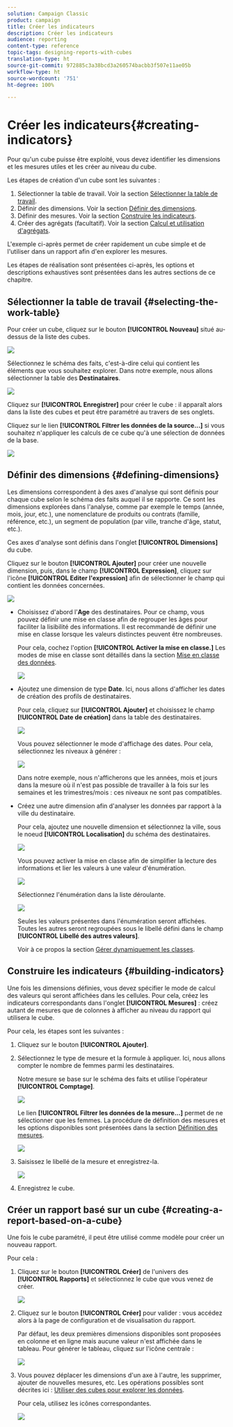 ```yaml
---
solution: Campaign Classic
product: campaign
title: Créer les indicateurs
description: Créer les indicateurs
audience: reporting
content-type: reference
topic-tags: designing-reports-with-cubes
translation-type: ht
source-git-commit: 972885c3a38bcd3a260574bacbb3f507e11ae05b
workflow-type: ht
source-wordcount: '751'
ht-degree: 100%

---
```



# Créer les indicateurs{#creating-indicators}

Pour qu&#39;un cube puisse être exploité, vous devez identifier les dimensions et les mesures utiles et les créer au niveau du cube.

Les étapes de création d&#39;un cube sont les suivantes :

1. Sélectionner la table de travail. Voir la section [Sélectionner la table de travail](#selecting-the-work-table).
1. Définir des dimensions. Voir la section [Définir des dimensions](#defining-dimensions).
1. Définir des mesures. Voir la section [Construire les indicateurs](#building-indicators).
1. Créer des agrégats (facultatif). Voir la section [Calcul et utilisation d&#39;agrégats](../../reporting/using/concepts-and-methodology.md#calculating-and-using-aggregates).

L&#39;exemple ci-après permet de créer rapidement un cube simple et de l&#39;utiliser dans un rapport afin d&#39;en explorer les mesures.

Les étapes de réalisation sont présentées ci-après, les options et descriptions exhaustives sont présentées dans les autres sections de ce chapitre.

## Sélectionner la table de travail {#selecting-the-work-table}

Pour créer un cube, cliquez sur le bouton **[!UICONTROL Nouveau]** situé au-dessus de la liste des cubes.

![](assets/s_advuser_cube_create.png)

Sélectionnez le schéma des faits, c&#39;est-à-dire celui qui contient les éléments que vous souhaitez explorer. Dans notre exemple, nous allons sélectionner la table des **Destinataires**.

![](assets/s_advuser_cube_wz_02.png)

Cliquez sur **[!UICONTROL Enregistrer]** pour créer le cube : il apparaît alors dans la liste des cubes et peut être paramétré au travers de ses onglets.

Cliquez sur le lien **[!UICONTROL Filtrer les données de la source...]** si vous souhaitez n&#39;appliquer les calculs de ce cube qu&#39;à une sélection de données de la base.

![](assets/s_advuser_cube_wz_03.png)

## Définir des dimensions {#defining-dimensions}

Les dimensions correspondent à des axes d&#39;analyse qui sont définis pour chaque cube selon le schéma des faits auquel il se rapporte. Ce sont les dimensions explorées dans l&#39;analyse, comme par exemple le temps (année, mois, jour, etc.), une nomenclature de produits ou contrats (famille, référence, etc.), un segment de population (par ville, tranche d&#39;âge, statut, etc.).

Ces axes d&#39;analyse sont définis dans l&#39;onglet **[!UICONTROL Dimensions]** du cube.

Cliquez sur le bouton **[!UICONTROL Ajouter]** pour créer une nouvelle dimension, puis, dans le champ **[!UICONTROL Expression]**, cliquez sur l&#39;icône **[!UICONTROL Editer l&#39;expression]** afin de sélectionner le champ qui contient les données concernées.

![](assets/s_advuser_cube_wz_04.png)

* Choisissez d&#39;abord l&#39;**Age** des destinataires. Pour ce champ, vous pouvez définir une mise en classe afin de regrouper les âges pour faciliter la lisibilité des informations. Il est recommandé de définir une mise en classe lorsque les valeurs distinctes peuvent être nombreuses.

   Pour cela, cochez l&#39;option **[!UICONTROL Activer la mise en classe.]** Les modes de mise en classe sont détaillés dans la section [Mise en classe des données](../../reporting/using/concepts-and-methodology.md#data-binning).

   ![](assets/s_advuser_cube_wz_05.png)

* Ajoutez une dimension de type **Date**. Ici, nous allons d&#39;afficher les dates de création des profils de destinataires.

   Pour cela, cliquez sur **[!UICONTROL Ajouter]** et choisissez le champ **[!UICONTROL Date de création]** dans la table des destinataires.

   ![](assets/s_advuser_cube_wz_06.png)

   Vous pouvez sélectionner le mode d&#39;affichage des dates. Pour cela, sélectionnez les niveaux à générer :

   ![](assets/s_advuser_cube_wz_07.png)

   Dans notre exemple, nous n&#39;afficherons que les années, mois et jours dans la mesure où il n&#39;est pas possible de travailler à la fois sur les semaines et les trimestres/mois : ces niveaux ne sont pas compatibles.

* Créez une autre dimension afin d&#39;analyser les données par rapport à la ville du destinataire.

   Pour cela, ajoutez une nouvelle dimension et sélectionnez la ville, sous le noeud **[!UICONTROL Localisation]** du schéma des destinataires.

   ![](assets/s_advuser_cube_wz_08.png)

   Vous pouvez activer la mise en classe afin de simplifier la lecture des informations et lier les valeurs à une valeur d&#39;énumération.

   ![](assets/s_advuser_cube_wz_09.png)

   Sélectionnez l&#39;énumération dans la liste déroulante.

   ![](assets/s_advuser_cube_wz_10.png)

   Seules les valeurs présentes dans l&#39;énumération seront affichées. Toutes les autres seront regroupées sous le libellé défini dans le champ **[!UICONTROL Libellé des autres valeurs]**.

   Voir à ce propos la section [Gérer dynamiquement les classes](../../reporting/using/concepts-and-methodology.md#dynamically-managing-bins).

## Construire les indicateurs {#building-indicators}

Une fois les dimensions définies, vous devez spécifier le mode de calcul des valeurs qui seront affichées dans les cellules. Pour cela, créez les indicateurs correspondants dans l&#39;onglet **[!UICONTROL Mesures]** : créez autant de mesures que de colonnes à afficher au niveau du rapport qui utilisera le cube.

Pour cela, les étapes sont les suivantes :

1. Cliquez sur le bouton **[!UICONTROL Ajouter]**.
1. Sélectionnez le type de mesure et la formule à appliquer. Ici, nous allons compter le nombre de femmes parmi les destinataires.

   Notre mesure se base sur le schéma des faits et utilise l&#39;opérateur **[!UICONTROL Comptage]**.

   ![](assets/s_advuser_cube_wz_11.png)

   Le lien **[!UICONTROL Filtrer les données de la mesure...]** permet de ne sélectionner que les femmes. La procédure de définition des mesures et les options disponibles sont présentées dans la section [Définition des mesures](../../reporting/using/concepts-and-methodology.md#defining-measures).

   ![](assets/s_advuser_cube_wz_12.png)

1. Saisissez le libellé de la mesure et enregistrez-la.

   ![](assets/s_advuser_cube_wz_13.png)

1. Enregistrez le cube.

## Créer un rapport basé sur un cube {#creating-a-report-based-on-a-cube}

Une fois le cube paramétré, il peut être utilisé comme modèle pour créer un nouveau rapport.

Pour cela :

1. Cliquez sur le bouton **[!UICONTROL Créer]** de l&#39;univers des **[!UICONTROL Rapports]** et sélectionnez le cube que vous venez de créer.

   ![](assets/s_advuser_cube_wz_14.png)

1. Cliquez sur le bouton **[!UICONTROL Créer]** pour valider : vous accédez alors à la page de configuration et de visualisation du rapport.

   Par défaut, les deux premières dimensions disponibles sont proposées en colonne et en ligne mais aucune valeur n&#39;est affichée dans le tableau. Pour générer le tableau, cliquez sur l&#39;icône centrale :

   ![](assets/s_advuser_cube_wz_15.png)

1. Vous pouvez déplacer les dimensions d&#39;un axe à l&#39;autre, les supprimer, ajouter de nouvelles mesures, etc. Les opérations possibles sont décrites ici : [Utiliser des cubes pour explorer les données](../../reporting/using/using-cubes-to-explore-data.md).

   Pour cela, utilisez les icônes correspondantes.

   ![](assets/s_advuser_cube_wz_16.png)

